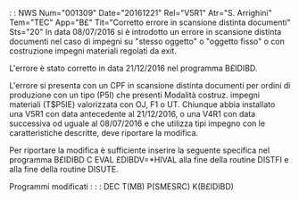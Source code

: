  :  : NWS Num="001309" Date="20161221" Rel="V5R1" Atr="S. Arrighini" Tem="TEC" App="B£" Tit="Corretto errore in scansione distinta documenti" Sts="20"
In data 08/07/2016 si è introdotto un errore in scansione distinta documenti nel caso di impegni su
"stesso oggetto" o "oggetto fisso" o con costruzione impegni materiali regolati da exit.

L'errore è stato corretto in data 21/12/2016 nel programma B£IDIBD.

L'errore si presenta con un CPF in scansione distinta documenti per ordini di produzione con un tipo (P5I) che presenti Modalità costruz. impegni materiali (T$P5IE) valorizzata con OJ, F1 o UT.
Chiunque abbia installato una V5R1 con data antecedente al 21/12/2016, o una V4R1 con data successiva od uguale al 08/07/2016 e che utilizza tipi impegno con le caratteristiche descritte, deve riportare la modifica.

Per riportare la modifica è sufficiente inserire la seguente specifica nel programma B£IDIBD C                   EVAL      £DIBDV=*HIVAL
alla fine della routine DISTFI e alla fine della routine DISUTE.

Programmi modificati : 
 :  : DEC T(MB) P(SMESRC) K(B£IDIBD)
